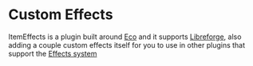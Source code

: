 # Custom Effects

ItemEffects is a plugin built around [Eco](https://polymart.org/resource/eco.773) and it supports
[Libreforge](https://plugins.auxilor.io/effects/configuring-an-effect), also adding a couple custom effects itself
for you to use in other plugins that support the
[Effects system](https://plugins.auxilor.io/effects/configuring-an-effect)